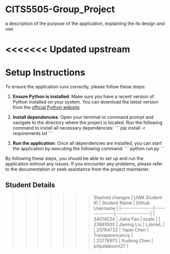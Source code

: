 # CITS5505-Group_Project
a description of the purpose of the application, explaining the its design and use.


<<<<<<< Updated upstream
=======
# Setup Instructions

To ensure the application runs correctly, please follow these steps:

1. **Ensure Python is installed**: Make sure you have a recent version of Python installed on your system. You can download the latest version from the [official Python website](https://www.python.org/).

2. **Install dependencies**: Open your terminal or command prompt and navigate to the directory where the project is located. Run the following command to install all necessary dependencies:
   \```
   pip install -r requirements.txt
   \```

3. **Run the application**: Once all dependencies are installed, you can start the application by executing the following command:
   \```
   python run.py
   \```

By following these steps, you should be able to set up and run the application without any issues. If you encounter any problems, please refer to the documentation or seek assistance from the project maintainer.


## Student Details
>>>>>>> Stashed changes
| UWA Student ID | Student Name  | Github Username |
|----------------|---------------|-----------------|
|    24014534    |   Jiahe Fan   |     ocele       | 
|    23861003    |  Jianing Liu  |     LJanieL     |  
|    23764722    |   Yapei Chen  | Transparencency |  
|    23778972    |  Xudong Chen  | pilipalaboom27  |  

